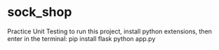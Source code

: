 # sock_shop
Practice Unit Testing
to run this project, install python extensions, then enter in the terminal:
    pip install flask
    python app.py